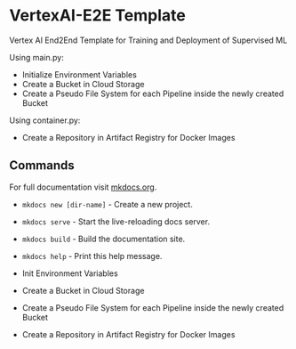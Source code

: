 # VertexAI-E2E Template

Vertex AI End2End Template for Training and Deployment of Supervised ML

Using main.py:

- Initialize Environment Variables
- Create a Bucket in Cloud Storage
- Create a Pseudo File System for each Pipeline inside the newly created Bucket

Using container.py:

- Create a Repository in Artifact Registry for Docker Images

## Commands

For full documentation visit [mkdocs.org](http://mkdocs.org).

- `mkdocs new [dir-name]` - Create a new project.
- `mkdocs serve` - Start the live-reloading docs server.
- `mkdocs build` - Build the documentation site.
- `mkdocs help` - Print this help message.

- Init Environment Variables
- Create a Bucket in Cloud Storage
- Create a Pseudo File System for each Pipeline inside the newly created Bucket
- Create a Repository in Artifact Registry for Docker Images
